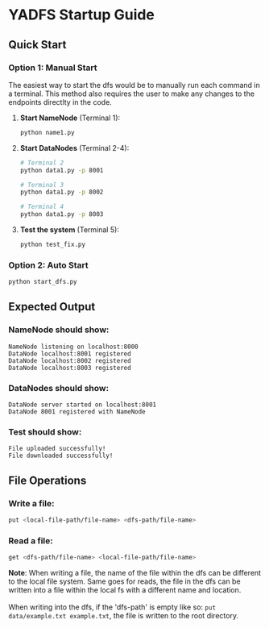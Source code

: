 # YADFS Startup Guide

## Quick Start

### Option 1: Manual Start
The easiest way to start the dfs would be to manually run each command in a terminal. This method also requires the user to make any changes to the endpoints directlty in the code.
1. **Start NameNode** (Terminal 1):
   ```bash
   python name1.py
   ```

2. **Start DataNodes** (Terminal 2-4):
   ```bash
   # Terminal 2
   python data1.py -p 8001
   
   # Terminal 3  
   python data1.py -p 8002
   
   # Terminal 4
   python data1.py -p 8003
   ```

3. **Test the system** (Terminal 5):
   ```bash
   python test_fix.py
   ```

### Option 2: Auto Start
```bash
python start_dfs.py
```

## Expected Output

### NameNode should show:
```
NameNode listening on localhost:8000
DataNode localhost:8001 registered
DataNode localhost:8002 registered  
DataNode localhost:8003 registered
```

### DataNodes should show:
```
DataNode server started on localhost:8001
DataNode 8001 registered with NameNode
```

### Test should show:
```
File uploaded successfully!
File downloaded successfully!
```


## File Operations

### Write a file:
```bash
put <local-file-path/file-name> <dfs-path/file-name>
```

### Read a file:
```bash
get <dfs-path/file-name> <local-file-path/file-name>
```

**Note**: When writing a file, the name of the file within the dfs can be different to the local file system. Same goes for reads, the file in the dfs can be written into a file within the local fs with a different name and location.<br><br>
When writing into the dfs, if the 'dfs-path' is empty like so: ```put data/example.txt example.txt```, the file is written to the root directory.
